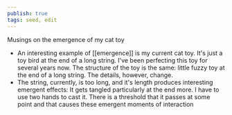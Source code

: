 ```yaml
---
publish: true
tags: seed, edit
---
```

Musings on the emergence of my cat toy
- An interesting example of [[emergence]] is my current cat toy. It's just a toy bird at the end of a long string. I've been perfecting this toy for several years now. The structure of the toy is the same: little fuzzy toy at the end of a long string. The details, however, change.
- The string, currently, is too long, and it's length produces interesting emergent effects: It gets tangled particularly at the end more. I have to use two hands to cast it. There is a threshold that it passes at some point and that causes these emergent moments of interaction
